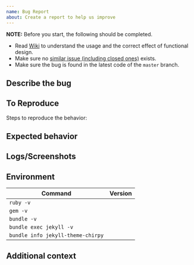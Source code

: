 ```yaml
---
name: Bug Report
about: Create a report to help us improve
---
```


**NOTE:** Before you start, the following should be completed.

- Read [Wiki][wiki] to understand the usage and the correct effect of functional design.
- Make sure no [similar issue (including closed ones)][issues] exists.
- Make sure the bug is found in the latest code of the `master` branch.

[wiki]: https://github.com/cotes2020/jekyll-theme-chirpy/wiki
[issues]: https://github.com/cotes2020/jekyll-theme-chirpy/issues?q=is%3Aissue

## Describe the bug

<!-- A clear and concise description of what the bug is. -->

## To Reproduce

Steps to reproduce the behavior:
<!--
1. Go to '...'
2. Click on '....'
3. Scroll down to '....'
4. See error
-->

## Expected behavior

<!-- A clear and concise description of what you expected to happen. -->

## Logs/Screenshots

<!-- If applicable, add logs/screenshots to help explain your problem. -->

## Environment

| Command                           | Version |
|-----------------------------------|---------|
| `ruby -v`                         |         |
| `gem -v`                          |         |
| `bundle -v`                       |         |
| `bundle exec jekyll -v`           |         |
| `bundle info jekyll-theme-chirpy` |         |

<!-- If necessary, uncomment and fill in the following list:

### Desktop

- OS: [e.g. macOS 10.15.6]
- Browser: [e.g. Chrome 85.0.4183.83 (64-bit)]

-->

<!-- If necessary, uncomment and fill in the following list:

### Smartphone

- Device: [e.g. iPhone 6]
- OS: [e.g. iOS 13.6.1]
- Browser: [e.g. Chrome 22]

-->

## Additional context

<!-- Add any other context about the problem here. -->

